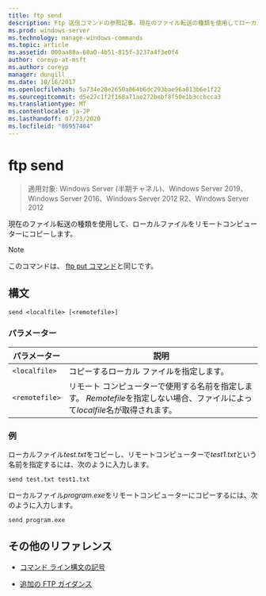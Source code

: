 ```yaml
---
title: ftp send
description: Ftp 送信コマンドの参照記事。現在のファイル転送の種類を使用してローカルファイルをリモートコンピューターにコピーします。
ms.prod: windows-server
ms.technology: manage-windows-commands
ms.topic: article
ms.assetid: 000aa80a-60a0-4b51-815f-3237a4f3e0f4
author: coreyp-at-msft
ms.author: coreyp
manager: dongill
ms.date: 10/16/2017
ms.openlocfilehash: 5a734e20e2650a064b6dc293bae96a013b6e1f22
ms.sourcegitcommit: d5e27c1f2f168a71ae272bebf8f50e1b3ccbcca3
ms.translationtype: MT
ms.contentlocale: ja-JP
ms.lasthandoff: 07/23/2020
ms.locfileid: "86957404"
---
```

# <a name="ftp-send"></a>ftp send

> 適用対象: Windows Server (半期チャネル)、Windows Server 2019、Windows Server 2016、Windows Server 2012 R2、Windows Server 2012

現在のファイル転送の種類を使用して、ローカルファイルをリモートコンピューターにコピーします。

> [!NOTE]
> このコマンドは、 [ftp put コマンド](ftp-put.md)と同じです。

## <a name="syntax"></a>構文

```
send <localfile> [<remotefile>]
```

### <a name="parameters"></a>パラメーター

| パラメーター | 説明 |
| --------- | ----------- |
| `<localfile>` | コピーするローカル ファイルを指定します。 |
| `<remotefile>` | リモート コンピューターで使用する名前を指定します。 *Remotefile*を指定しない場合、ファイルによって*localfile*名が取得されます。 |

### <a name="examples"></a>例

ローカルファイル*test.txt*をコピーし、リモートコンピューターで*test1.txt*という名前を指定するには、次のように入力します。

```
send test.txt test1.txt
```

ローカルファイル*program.exe*をリモートコンピューターにコピーするには、次のように入力します。

```
send program.exe
```

## <a name="additional-references"></a>その他のリファレンス

- [コマンド ライン構文の記号](command-line-syntax-key.md)

- [追加の FTP ガイダンス](/previous-versions/orphan-topics/ws.10/cc756013(v=ws.10))
